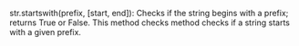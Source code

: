 str.startswith(prefix, [start, end]): Checks if the string begins with a prefix; returns True or False.
This method checks  method checks if a string starts with a given prefix.

